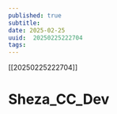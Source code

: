 ```yaml
---
published: true
subtitle: 
date: 2025-02-25
uuid:  20250225222704
tags: 
---
```


[[20250225222704]]

# Sheza_CC_Dev

